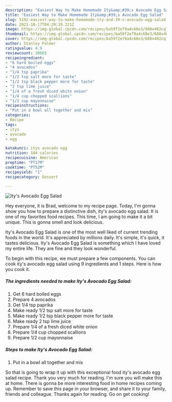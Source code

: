 ```yaml
---
description: "Easiest Way to Make Homemade Ity&amp;#39;s Avocado Egg Salad"
title: "Easiest Way to Make Homemade Ity&amp;#39;s Avocado Egg Salad"
slug: 5192-easiest-way-to-make-homemade-ity-and-39-s-avocado-egg-salad
date: 2021-10-17T04:20:39.221Z
image: https://img-global.cpcdn.com/recipes/ba59f2e79a4c68e3/680x482cq70/itys-avocado-egg-salad-recipe-main-photo.jpg
thumbnail: https://img-global.cpcdn.com/recipes/ba59f2e79a4c68e3/680x482cq70/itys-avocado-egg-salad-recipe-main-photo.jpg
cover: https://img-global.cpcdn.com/recipes/ba59f2e79a4c68e3/680x482cq70/itys-avocado-egg-salad-recipe-main-photo.jpg
author: Stanley Palmer
ratingvalue: 4.9
reviewcount: 30665
recipeingredient:
- "6 hard boiled eggs"
- "4 avocados"
- "1/4 tsp paprika"
- "1/2 tsp salt more for taste"
- "1/2 tsp black pepper more for taste"
- "2 tsp lime juice"
- "1/4 of a fresh diced white onion"
- "1/4 cup chopped scallions"
- "1/2 cup mayonnaise"
recipeinstructions:
- "Put in a bowl all together and mix"
categories:
- Recipe
tags:
- itys
- avocado
- egg

katakunci: itys avocado egg 
nutrition: 104 calories
recipecuisine: American
preptime: "PT17M"
cooktime: "PT52M"
recipeyield: "1"
recipecategory: Dessert

---
```



![Ity&#39;s Avocado Egg Salad](https://img-global.cpcdn.com/recipes/ba59f2e79a4c68e3/680x482cq70/itys-avocado-egg-salad-recipe-main-photo.jpg)

Hey everyone, it is Brad, welcome to my recipe page. Today, I'm gonna show you how to prepare a distinctive dish, ity&#39;s avocado egg salad. It is one of my favorites food recipes. This time, I am going to make it a bit unique. This is gonna smell and look delicious.

Ity&#39;s Avocado Egg Salad is one of the most well liked of current trending foods in the world. It's appreciated by millions daily. It's simple, it's quick, it tastes delicious. Ity&#39;s Avocado Egg Salad is something which I have loved my entire life. They are fine and they look wonderful.




To begin with this recipe, we must prepare a few components. You can cook ity&#39;s avocado egg salad using 9 ingredients and 1 steps. Here is how you cook it.

<!--inarticleads1-->

##### The ingredients needed to make Ity&#39;s Avocado Egg Salad:

1. Get 6 hard boiled eggs
1. Prepare 4 avocados
1. Get 1/4 tsp paprika
1. Make ready 1/2 tsp salt more for taste
1. Make ready 1/2 tsp black pepper more for taste
1. Make ready 2 tsp lime juice
1. Prepare 1/4 of a fresh diced white onion
1. Prepare 1/4 cup chopped scallions
1. Prepare 1/2 cup mayonnaise




<!--inarticleads2-->

##### Steps to make Ity&#39;s Avocado Egg Salad:

1. Put in a bowl all together and mix




So that is going to wrap it up with this exceptional food ity&#39;s avocado egg salad recipe. Thank you very much for reading. I'm sure you will make this at home. There is gonna be more interesting food in home recipes coming up. Remember to save this page in your browser, and share it to your family, friends and colleague. Thanks again for reading. Go on get cooking!

